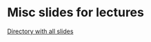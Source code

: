# Misc slides for lectures 

[Directory with all slides](https://drive.google.com/drive/folders/1slW8iBspZojLOYktURmfKJDmnd_SUhXL?usp=sharing)

